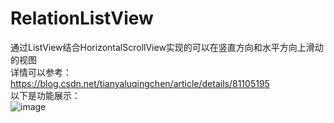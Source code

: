 # RelationListView</br>
通过ListView结合HorizontalScrollView实现的可以在竖直方向和水平方向上滑动的视图</br>
详情可以参考：<a href="https://blog.csdn.net/tianyaluqingchen/article/details/81105195">https://blog.csdn.net/tianyaluqingchen/article/details/81105195</a></br>
以下是功能展示：</br>
![image](https://github.com/tianyalu/RelationListView/blob/master/screenshot/show.jpg)</br>
